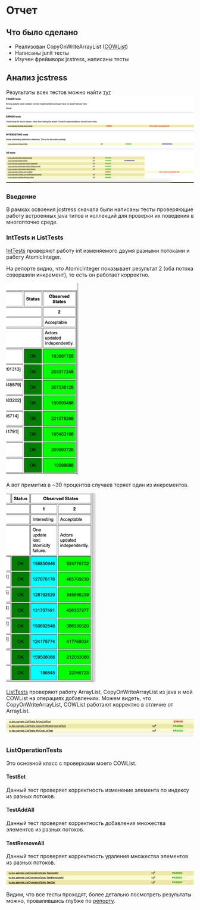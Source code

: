 # Отчет
## Что было сделано
+ Реализован CopyOnWriteArrayList ([COWList](./src/main/java/ru/leo/COWList.java))
+ Написаны junit тесты
+ Изучен фреймворк jcstress, написаны тесты

## Анализ jcstress
Результаты всех тестов можно найти [тут](./reports/jcstress/index.html)
![report](./reports/img/report.png)

### Введение
В рамках освоения jcstress сначала были написаны тесты проверяющие работу встроенных java типов и коллекций 
для проверки их поведения в многопточно среде.

### IntTests и ListTests
[IntTests](./src/jcstress/java/ru/leo/sample/IntTests.java) проверяют работу int изменяемого двумя разными потоками и работу AtomicInteger.

На репорте видно, что AtomicInteger показывает результат 2 (оба потока совершили инкремент),
то есть он работает корректно.

![atomic int](./reports/img/atomic_int.png)

А вот примитив в ~30 процентов случаев теряет один из инкрементов.

![int](./reports/img/int.png)

[ListTests](./src/jcstress/java/ru/leo/sample/IntTests.java) проверяют работу ArrayList, CopyOnWriteArrayList из java 
и мой COWList на операциях добавлениях. Можем видеть, что CopyOnWriteArrayList, COWList работают корректно 
в отличие от ArrayList.  

![lists](./reports/img/lists.png)

### ListOperationTests
Это основной класс с проверками моего COWList.
#### TestSet
Данный тест проверяет корректность изменение элемента по индексу из разных потоков.

#### TestAddAll
Данный тест проверяет корректность добавления множества элементов из разных потоков.

#### TestRemoveAll
Данный тест проверяет корректность удаления множества элементов из разных потоков.

![operations.png](./reports/img/operations.png)

Видим, что все тесты проходят, более детально посмотреть результаты можно, 
провалившись глубже по [репорту](./reports/jcstress/index.html). 